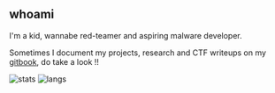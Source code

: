 ## whoami

I'm a kid, wannabe red-teamer and aspiring malware developer. 

Sometimes I document my projects, research and CTF writeups on my [gitbook](https://gatari.gitbook.io/), do take a look !!

![stats](https://github-readme-stats.vercel.app/api?username=gatariee&show_icons=true&theme=tokyonight&hide=contribs,issues)
![langs](https://github-readme-stats.vercel.app/api/top-langs/?username=gatariee&layout=compact&show_icons=true&theme=tokyonight&hide=javascript,html,css)
